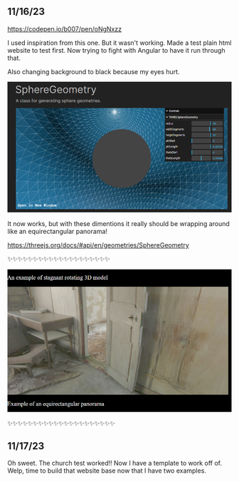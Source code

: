 ## 11/16/23

https://codepen.io/b007/pen/oNgNxzz

I used inspiration from this one. But it wasn't working. Made a test plain html website to test first. Now trying to fight with Angular to have it run through that.

Also changing background to black because my eyes hurt.

![Alt text](image.png)

It now works, but with these dimentions it really should be wrapping around like an equirectangular panorama!

https://threejs.org/docs/#api/en/geometries/SphereGeometry

✨✨✨✨✨✨✨✨✨✨✨✨✨✨✨✨✨✨✨✨

![Alt text](image-1.png)

✨✨✨✨✨✨✨✨✨✨✨✨✨✨✨✨✨✨✨✨✨

## 11/17/23

Oh sweet. The church test worked!! Now I have a template to work off of. Welp, time to build that website base now that I have two examples.